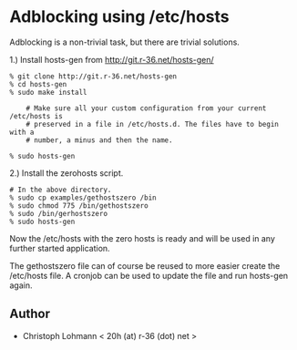 Adblocking using /etc/hosts
===========================

Adblocking is a non-trivial task, but there are trivial solutions.

1.) Install hosts-gen from http://git.r-36.net/hosts-gen/

	% git clone http://git.r-36.net/hosts-gen
	% cd hosts-gen
	% sudo make install

        # Make sure all your custom configuration from your current /etc/hosts is
        # preserved in a file in /etc/hosts.d. The files have to begin with a
        # number, a minus and then the name.

	% sudo hosts-gen

2.) Install the zerohosts script.

	# In the above directory.
	% sudo cp examples/gethostszero /bin
	% sudo chmod 775 /bin/gethostszero
	% sudo /bin/gerhostszero
	% sudo hosts-gen 

Now the /etc/hosts with the zero hosts is ready and will be used in any
further started application.

The gethostszero file can of course be reused to more easier create the
/etc/hosts file. A cronjob can be used to update the file and run hosts-gen
again.

Author
------

* Christoph Lohmann < 20h (at) r-36 (dot) net >


